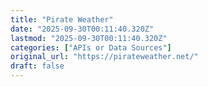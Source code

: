 ```yaml
---
title: "Pirate Weather"
date: "2025-09-30T00:11:40.320Z"
lastmod: "2025-09-30T00:11:40.320Z"
categories: ["APIs or Data Sources"]
original_url: "https://pirateweather.net/"
draft: false
---
```

